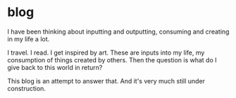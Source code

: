 # blog
I have been thinking about inputting and outputting, consuming and creating in my life a lot.

I travel. I read. I get inspired by art. These are inputs into my life, my consumption of things created by others.
Then the question is what do I give back to this world in return?

This blog is an attempt to answer that. And it's very much still under construction.
